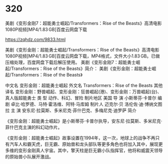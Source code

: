 # 320
美剧《变形金刚7：超能勇士崛起/Transformers：Rise of the Beasts》高清电影1080P视频[MP4/1.83 GB]百度云网盘下载

https://zqhdz.com/9833.html

美剧《变形金刚：超能勇士崛起/Transformers：Rise of the Beasts》高清电影1080P视频[MP4/1.83 GB]百度云网盘下载，MP4格式，文件大小1.83 GB。已做压缩处理，百度网盘下载后解压使用。
美剧《变形金刚7：超能勇士崛起/Transformers：Rise of the Beasts》简介：
美剧《变形金刚：超能勇士崛起/Transformers：Rise of the Beasts》

中文名
变形金刚：超能勇士崛起
外文名
Transformers：Rise of the Beasts
其他译名
变形金刚：野兽崛起、变形金刚：狂兽崛起(港)、变形金刚：万兽崛起(台)、真人版超能勇士
类    型
动作、科幻、冒险
制片地区
美国
导    演
小斯蒂芬·卡普尔
编    剧
卓比·哈罗德、马特·霍洛维、阿特·马库姆
制片人
迈克尔·贝
洛伦佐·迪·博纳文图拉
主    演
安东尼·拉莫斯、多米尼克·菲什巴克、多梅尼克·迪罗萨
简介

《变形金刚：超能勇士崛起》是小斯蒂芬·卡普尔执导，安东尼·拉莫斯、多米尼克·菲什巴克主演的科幻动作片。

《变形金刚：超能勇士崛起》故事设置在1994年，这一次，地球上的战争不再只有汽车人和霸天虎，巨无霸、原始兽和龙头部队等更多角色也将加入其中，展现更多维的变形金刚真人宇宙。其中，擎天柱是巨无霸小队指挥官，他将和威震天领导的原始兽小队展开激战。
